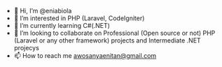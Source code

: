- 👋 Hi, I’m @eniabiola
- 👀 I’m interested in PHP (Laravel, CodeIgniter)
- 🌱 I’m currently learning C#(.NET)
- 💞️ I’m looking to collaborate on Professional (Open source or not) PHP (Laravel or any other framework) projects and Intermediate .NET projecys
- 📫 How to reach me awosanyaenitan@gmail.com

<!---
eniabiola/eniabiola is a ✨ special ✨ repository because its `README.md` (this file) appears on your GitHub profile.
You can click the Preview link to take a look at your changes.
--->
